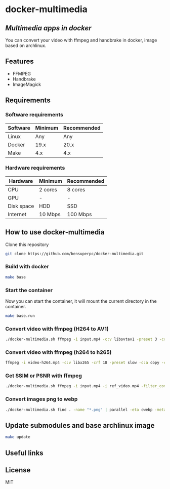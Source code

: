 # docker-multimedia

## _Multimedia apps in docker_

You can convert your video with ffmpeg and handbrake in docker, image based on archlinux.

## Features

- FFMPEG
- Handbrake
- ImageMagick

## Requirements

### Software requirements

| Software | Minimum | Recommended |
| ------ | ------ | ------ |
| Linux | Any | Any |
| Docker | 19.x | 20.x |
| Make | 4.x | 4.x |

### Hardware requirements

| Hardware | Minimum | Recommended |
| ------ | ------ | ------ |
| CPU | 2 cores | 8 cores |
| GPU | - | - |
| Disk space | HDD | SSD |
| Internet | 10 Mbps | 100 Mbps |


## How to use docker-multimedia

Clone this repository

```bash
git clone https://github.com/bensuperpc/docker-multimedia.git
```

### Build with docker

```bash
make base
```

### Start the container

Now you can start the container, it will mount the current directory in the container.

```bash
make base.run
```

### Convert video with ffmpeg (H264 to AV1)

```bash
./docker-multimedia.sh ffmpeg -i input.mp4 -c:v libsvtav1 -preset 3 -crf 18 -c:a copy -c:s copy -map 0 -map_metadata 0 -map_chapters 0 output.mp4
```

### Convert video with ffmpeg (h264 to h265)

```bash
ffmpeg -i video-h264.mp4 -c:v libx265 -crf 18 -preset slow -c:a copy -c:s copy -map 0 -map_metadata 0 -map_chapters 0 video-h265.mkv
```

### Get SSIM or PSNR with ffmpeg

```bash
./docker-multimedia.sh ffmpeg -i input.mp4 -i ref_video.mp4 -filter_complex "ssim" -f null /dev/null 
```

### Convert images png to webp

```bash
./docker-multimedia.sh find . -name "*.png" | parallel -eta cwebp -metadata all -lossless -exact -z 7 "{}" -o "{.}.webp" && find . -name "*.png" -exec sh -c 'touch -r "${0%.*}.png" "${0%.*}.webp"' "{}" ';'
```


## Update submodules and base archlinux image

```bash
make update
```

## Useful links

## License

MIT
